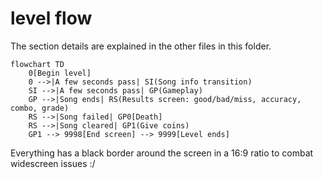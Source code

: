 # level flow
The section details are explained in the other files in this folder.

```mermaid
flowchart TD
    0[Begin level]
    0 -->|A few seconds pass| SI(Song info transition)
    SI -->|A few seconds pass| GP(Gameplay)
    GP -->|Song ends| RS(Results screen: good/bad/miss, accuracy, combo, grade)
    RS -->|Song failed| GP0[Death]
    RS -->|Song cleared| GP1(Give coins)
    GP1 --> 9998[End screen] --> 9999[Level ends]
```

Everything has a black border around the screen in a 16:9 ratio to combat widescreen issues :/
